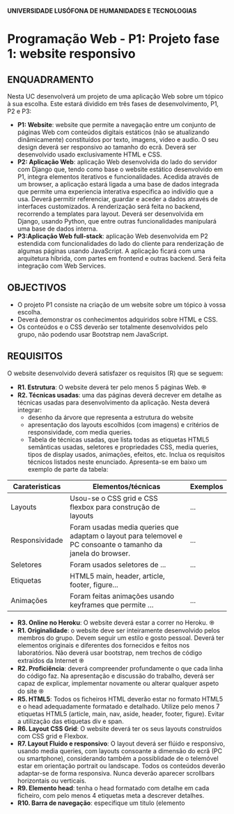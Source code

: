 **UNIVERSIDADE LUSÓFONA DE HUMANIDADES E TECNOLOGIAS**
 
# Programação Web - P1: Projeto fase 1: website responsivo 

## ENQUADRAMENTO
Nesta UC desenvolverá um projeto de uma aplicação Web sobre um tópico à sua escolha. Este estará dividido em três fases de desenvolvimento, P1, P2 e P3:
* **P1: Website**: website que permite a navegação entre um conjunto de páginas Web com conteúdos digitais estáticos (não se atualizando dinâmicamente) constituídos por texto, imagens, video e audio. O seu design deverá ser responsivo ao tamanho do ecrã. Deverá ser desenvolvido usado exclusivamente HTML e CSS.
* **P2: Aplicação Web**: aplicação Web desenvolvida do lado do servidor com Django que, tendo como base o website estático desenvolvido em P1, integra elementos iterativos e funcionalidades. Acedida através de um browser, a aplicação estará ligada a uma base de dados integrada que permite uma experiencia interativa especifica ao indivídio que a usa. Deverá permitir referenciar, guardar e aceder a dados através de interfaces customizados. A renderização será feita no backend, recorrendo a templates para layout. Deverá ser desenvolvida em Django, usando Python, que entre outras funcionalidades manipulará uma base de dados interna. 
* **P3:Aplicação Web full-stack**: aplicação Web desenvolvida em P2 estendida com funcionalidades do lado do cliente para renderização de algumas páginas usando JavaScript. A aplicação ficará com uma arquitetura híbrida, com partes em frontend e outras backend. Será feita integração com Web Services.

## OBJECTIVOS
* O projeto P1 consiste na criação de um website sobre um tópico à vossa escolha.
* Deverá demonstrar os conhecimentos adquiridos sobre HTML e CSS.  
* Os conteúdos e o CSS deverão ser totalmente desenvolvidos pelo grupo, não podendo usar Bootstrap nem JavaScript. 

## REQUISITOS
O website desenvolvido deverá satisfazer os requisitos (R) que se seguem:

* **R1.	Estrutura**: O website deverá ter pelo menos 5 páginas Web. ֎
* **R2. Técnicas usadas**: uma das páginas deverá decrever em detalhe as técnicas usadas para desenvolvimento da aplicação. Nesta deverá integrar:
    * desenho da árvore que representa a estrutura do website
    * apresentação dos layouts escolhidos (com imagens) e critérios de responsividade, com media queries.
    * Tabela de técnicas usadas, que lista todas as etiquetas HTML5 semânticas usadas, seletores e propriedades CSS, media queries, tipos de display usados, animações, efeitos, etc. Inclua os requisitos técnicos listados neste enunciado. Apresenta-se em baixo um exemplo de parte da tabela:

| Carateristicas | Elementos/técnicas | Exemplos |
| --- | --- | --- |
| Layouts | Usou-se o CSS grid e CSS flexbox para construção de layouts | ... |
| Responsividade | Foram usadas media queries que adaptam o layout para telemovel e PC consoante o tamanho da janela do browser. | ... |
| Seletores | Foram usados seletores de ... | ... |
| Etiquetas | HTML5	main, header, article, footer, figure... |
| Animações | Foram feitas animações usando keyframes que permite … | ... |

* **R3.	Online no Heroku**: O website deverá estar a correr no Heroku. ֎
* **R1.	Originalidade**: o website deve ser inteiramente desenvolvido pelos membros do grupo. Devem seguir um estilo e gosto pessoal. Deverá ter elementos originais e diferentes dos fornecidos e feitos nos laboratórios. Não deverá usar bootstrap, nem trechos de código extraídos da Internet ֎
* **R2.	Proficiência**: deverá compreender profundamente o que cada linha do código faz. Na apresentação e discussão do trabalho, deverá ser capaz de explicar, implementar novamente ou alterar qualquer aspeto do site ֎
* **R5.	HTML5**: Todos os ficheiros HTML deverão estar no formato HTML5 e o head adequadamente formatado e detalhado. Utilize pelo menos 7 etiquetas HTML5 (article, main, nav, aside, header, footer, figure). Evitar a utilização das etiquetas div e span. 
* **R6.	Layout CSS Grid**: O website deverá ter os seus layouts construídos com CSS grid e Flexbox.
* **R7.	Layout Fluido e responsivo**: O layout deverá ser flúido e responsivo, usando media queries, com layouts consoante a dimensão do ecrã (PC ou smartphone), considerando também a possiblidade de o telemóvel estar em orientação portrait ou landscape. Todos os conteúdos deverão adaptar-se de forma responsiva. Nunca deverão aparecer scrollbars horizontais ou verticais. 
* **R9.	Elemento head**: tenha o head formatado com detalhe em cada ficheiro, com pelo menos 4 etiquetas meta a descrever detalhes.
* **R10.	Barra de navegação**: especifique um titulo (elemento <title> do head) e crie um ícone para a barra de navegação.
* **R11.	CSS**: Deverá usar um único ficheiro CSS externo para estilizar as páginas do website. Deverá utilizar todos os tipos de selectores e deverá fazer composição de seletores. Deverá usar o maior número de propriedades. 
* **R12.	Body**: formatado pelo CSS externo. 
R13.	Fonte: Deverá usar uma fonte web Google ( https://fonts.google.com/ ) [1] que disponibiliza uma grande variedade de fontes raras e especiais que funcionam garantidamente [2] em todos os browsers. 
R14.	Cores: Deverá ter uma coerência de estilo em todas as páginas, usando uma palete de cores de forma coerente em todas as páginas.

O meu website
R15.	Storyboard: colocar desenho(s) (papel e lápis) a explicar como concebeu o website, antes de o fazer em HTML. Como pensou o layout telemóvel e em PC. Como seria o layout com imagens.
R16.	Mapa do website: incluir desenho da árvore das páginas do seu website, expansão completa do vosso menu e todos submenus (com tudo aberto).
R17.	Tabela de inventário: incluir uma tabela que lista quantas páginas tem o seu website, quantas imagens, quantos links externos, quantos vídeos, animações, etc.



Portfólio
R19.	5 cadeiras: deverá incluir trabalhos de no mínimo 5 cadeiras do curso, incluindo Desenvolvimento Web.
R20.	30 trabalhos mínimo: Pelo menos 30 imagens, animações ou vídeos de trabalhos de outras cadeiras.
R21.	Imagens documentadas: Todas as imagens deverão estar dentro duma etiqueta figure e ter uma legenda (figcaption) com: título (caso não tenha, indicar “sem título”), técnica, dimensões, data, e um texto dentro de uma etiqueta HTML “details”, de 10 a 30 palavras (sobre a obra, o que o motivou, curiosidades, local onde foi feito, referencias, citações que o inspiraram).
R22.	Tamanho de Imagens cada imagem não deverá exceder 200kB. Deverão ser processadas para ficar pequenas, usando por exemplo o Paint.Net e redimensionando-as para tamanhos mais pequenos.
R23.	Tamanho responsivo: O tamanho das imagens deverá ser devidamente adaptado ao tamanho do navegador para que se veja cada imagem na totalidade, nunca ficando cortada (adaptando-se ao tamanho da janela do browser). 
R24.	Display flex para imagens: deverá aplicar display flex para que as imagens fiquem dispostas de forma responsiva.
R25.	Animações: Deverá ter pelo menos três animações feitas com keyframes.
R26.	Efeitos em imagens: Deverá estilizar imagens através de efeitos CSS.
R27.	Videos e áudios: Deverá incluir vídeos e áudios através de iframes. Poderá ter um vídeo seu a falar sumariamente sobre si, o que gosta, faz e o motiva.

Sobre mim
R28.	CV em PDF: Deverá ter um link para um PDF do seu CV que possa ser descarregada.
R29.	Conta Linked-In: Deverá ter uma conta Linked-In, onde inclua uma referência ao seu website, e utilize conteúdos da sua pagina de curriculum. Adicione os seus colegas, amigos e professores assim como grupos de interesse na sua área.
R30.	Posts: criar post no seu Facebook, Instagram e LinkedIn sobre a sua página web.
R31.	Links: deverá ter links para as suas contas de Facebook ,LinkeIn, Instagram e Youtube.
R32.	Contacto: Incluir o seu contacto de email.

 

CRONOGRAMA DE TRABALHO

•	3 de junho: prazo para submissão do projeto. A submissão será feita da seguinte forma:
o	O sítio Internet deverá ser a sua homepage da UBI
(a www.webx.ubi.pt\~a123456\index.html)
o	Todos os laboratórios deverão estar integrados no site.
o	Submeta no Moodle um ficheiro zip com o website completo.
o	Submeta no Moodle o link para a sua página pessoal.
o	Responda no Moodle ao questionário onde identifica os requisitos que implementou.
•	5 de junho (9h-17h): Apresentação, discussão e avaliação dos projetos. O website será apresentado, discutido e avaliado através do Teams. Os projetos serão apresentados por ordem alfabética dos alunos, independentemente da turma a que pertençam.

